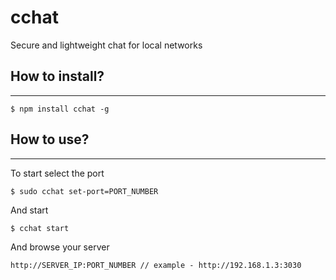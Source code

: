 # cchat
Secure and lightweight chat for local networks

## How to install?
-------------------------------------------

```
$ npm install cchat -g
```

## How to use?
-------------------------------------------

To start select the port
```
$ sudo cchat set-port=PORT_NUMBER
```

And start 
```
$ cchat start
```

And browse your server
```
http://SERVER_IP:PORT_NUMBER // example - http://192.168.1.3:3030
```